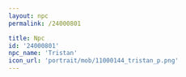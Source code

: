 ```yaml
---
layout: npc
permalink: /24000801

title: Npc
id: '24000801'
npc_name: 'Tristan'
icon_url: 'portrait/mob/11000144_tristan_p.png'
---
```

